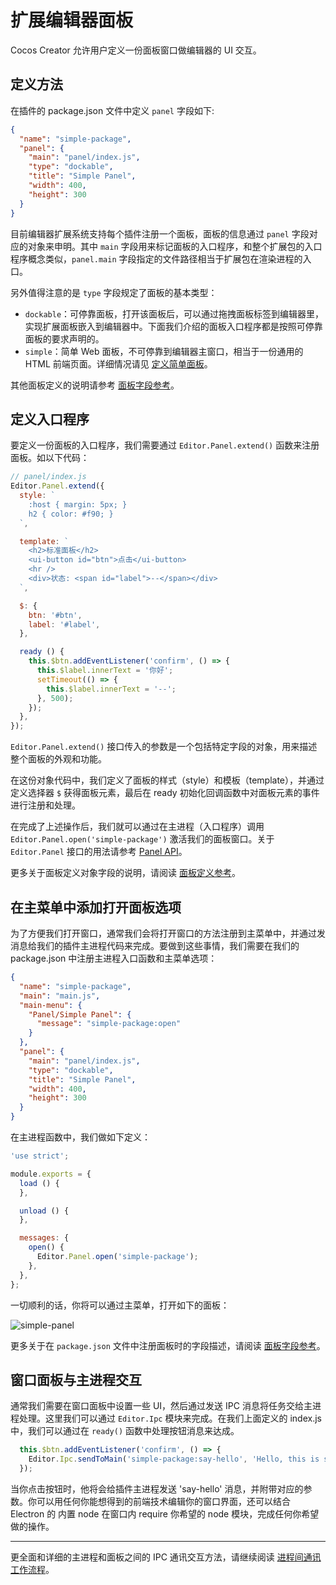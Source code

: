 # 扩展编辑器面板

Cocos Creator 允许用户定义一份面板窗口做编辑器的 UI 交互。

## 定义方法

在插件的 package.json 文件中定义 `panel` 字段如下:

```json
{
  "name": "simple-package",
  "panel": {
    "main": "panel/index.js",
    "type": "dockable",
    "title": "Simple Panel",
    "width": 400,
    "height": 300
  }
}
```

目前编辑器扩展系统支持每个插件注册一个面板，面板的信息通过 `panel` 字段对应的对象来申明。其中 `main` 字段用来标记面板的入口程序，和整个扩展包的入口程序概念类似，`panel.main` 字段指定的文件路径相当于扩展包在渲染进程的入口。

另外值得注意的是 `type` 字段规定了面板的基本类型：

- `dockable`：可停靠面板，打开该面板后，可以通过拖拽面板标签到编辑器里，实现扩展面板嵌入到编辑器中。下面我们介绍的面板入口程序都是按照可停靠面板的要求声明的。
- `simple`：简单 Web 面板，不可停靠到编辑器主窗口，相当于一份通用的 HTML 前端页面。详细情况请见 [定义简单面板](define-simple-panel.md)。

其他面板定义的说明请参考 [面板字段参考](reference/panel-json-reference.md)。

## 定义入口程序

要定义一份面板的入口程序，我们需要通过 `Editor.Panel.extend()` 函数来注册面板。如以下代码：

```javascript
// panel/index.js
Editor.Panel.extend({
  style: `
    :host { margin: 5px; }
    h2 { color: #f90; }
  `,

  template: `
    <h2>标准面板</h2>
    <ui-button id="btn">点击</ui-button>
    <hr />
    <div>状态: <span id="label">--</span></div>
  `,

  $: {
    btn: '#btn',
    label: '#label',
  },

  ready () {
    this.$btn.addEventListener('confirm', () => {
      this.$label.innerText = '你好';
      setTimeout(() => {
        this.$label.innerText = '--';
      }, 500);
    });
  },
});
```

`Editor.Panel.extend()` 接口传入的参数是一个包括特定字段的对象，用来描述整个面板的外观和功能。

在这份对象代码中，我们定义了面板的样式（style）和模板（template），并通过定义选择器 `$` 获得面板元素，最后在 ready 初始化回调函数中对面板元素的事件进行注册和处理。

在完成了上述操作后，我们就可以通过在主进程（入口程序）调用 `Editor.Panel.open('simple-package')` 激活我们的面板窗口。关于 `Editor.Panel` 接口的用法请参考 [Panel API](api/editor-framework/main/panel.md)。

更多关于面板定义对象字段的说明，请阅读 [面板定义参考](reference/panel-reference.md)。

## 在主菜单中添加打开面板选项

为了方便我们打开窗口，通常我们会将打开窗口的方法注册到主菜单中，并通过发消息给我们的插件主进程代码来完成。要做到这些事情，我们需要在我们的 package.json 中注册主进程入口函数和主菜单选项：

```json
{
  "name": "simple-package",
  "main": "main.js",
  "main-menu": {
    "Panel/Simple Panel": {
      "message": "simple-package:open"
    }
  },
  "panel": {
    "main": "panel/index.js",
    "type": "dockable",
    "title": "Simple Panel",
    "width": 400,
    "height": 300
  }
}
```

在主进程函数中，我们做如下定义：

```javascript
'use strict';

module.exports = {
  load () {
  },

  unload () {
  },

  messages: {
    open() {
      Editor.Panel.open('simple-package');
    },
  },
};
```

一切顺利的话，你将可以通过主菜单，打开如下的面板：

![simple-panel](./assets/simple-panel.png)

更多关于在 `package.json` 文件中注册面板时的字段描述，请阅读 [面板字段参考](reference/panel-json-reference.md)。

## 窗口面板与主进程交互

通常我们需要在窗口面板中设置一些 UI，然后通过发送 IPC 消息将任务交给主进程处理。这里我们可以通过 `Editor.Ipc` 模块来完成。在我们上面定义的 index.js 中，我们可以通过在 `ready()` 函数中处理按钮消息来达成。

```javascript
  this.$btn.addEventListener('confirm', () => {
    Editor.Ipc.sendToMain('simple-package:say-hello', 'Hello, this is simple panel');
  });
```

当你点击按钮时，他将会给插件主进程发送 'say-hello' 消息，并附带对应的参数。你可以用任何你能想得到的前端技术编辑你的窗口界面，还可以结合 Electron 的 内置 node 在窗口内 require 你希望的 node 模块，完成任何你希望做的操作。

---

更全面和详细的主进程和面板之间的 IPC 通讯交互方法，请继续阅读 [进程间通讯工作流程](ipc-workflow.md)。
